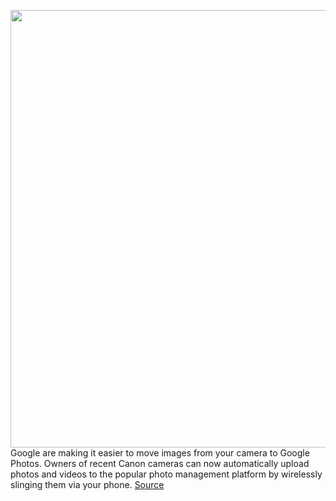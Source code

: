 <img src='https://cdn.vox-cdn.com/thumbor/KCw51oh3X405Kx-Mi6kZysbMiNA=/0x0:2040x1360/1200x800/filters:focal(857x517:1183x843)/cdn.vox-cdn.com/uploads/chorus_image/image/67300147/akrales_190117_3163_0194.0.jpg' width='700px' /><br/>
Google are making it easier to move images from your camera to Google Photos. Owners of recent Canon cameras can now automatically upload photos and videos to the popular photo management platform by wirelessly slinging them via your phone.
<a href='https://www.theverge.com/2020/8/26/21402997/canon-camera-google-photo-wifi-upload-cloud-storage'> Source <a/>